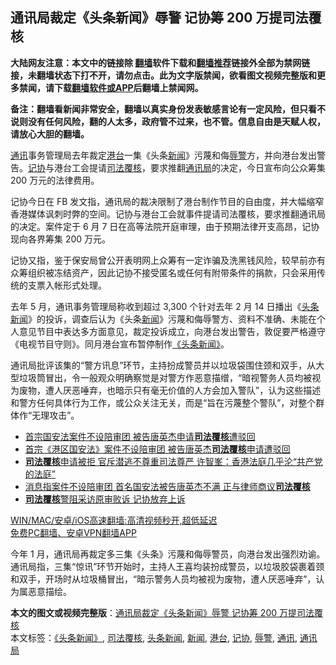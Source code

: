  <h2>通讯局裁定《头条新闻》辱警 记协筹 200 万提司法覆核</h2> <p class="notice"><b>大陆网友注意：本文中的链接除 <a href="https://github.com/bannedbook/fanqiang" >翻墙</a>软件下载和<a href="https://github.com/killgcd/justmysocks/blob/master/README.md">翻墙推荐</a>链接外全部为禁网链接，未翻墙状态下打不开，请勿点击。此为文字版禁闻，欲看图文视频完整版和更多禁闻，请下载<a href="https://github.com/bannedbook/fanqiang">翻墙软件或APP</a>后翻墙上禁闻网。</p><p>备注：翻墙看新闻非常安全，翻墙以真实身份发表敏感言论有一定风险，但只看不说则没有任何风险，翻的人太多，政府管不过来，也不管。信息自由是天赋人权，请放心大胆的翻墙。</b></p>  <div class="entry">  <p><a href="https://www.bannedbook.org/bnews/tag/%E9%80%9A%E8%AE%AF/" class="st_tag internal_tag" rel="tag" title="标签 通讯 下的日志">通讯</a>事务管理局去年裁定<a href="https://www.bannedbook.org/bnews/tag/%E6%B8%AF%E5%8F%B0/" class="st_tag internal_tag" rel="tag" title="标签 港台 下的日志">港台</a>一集《头条<span class='wp_keywordlink_affiliate'><a href="https://www.bannedbook.org/" title="新闻">新闻</a></span>》污蔑和侮<a href="https://www.bannedbook.org/bnews/tag/%E8%BE%B1%E8%AD%A6/" class="st_tag internal_tag" rel="tag" title="标签 辱警 下的日志">辱警</a>方，并向港台发出警告。<a href="https://www.bannedbook.org/bnews/tag/%E8%AE%B0%E5%8D%8F/" class="st_tag internal_tag" rel="tag" title="标签 记协 下的日志">记协</a>与港台工会提请<a href="https://www.bannedbook.org/bnews/tag/%e5%8f%b8%e6%b3%95%e8%a6%86%e6%a0%b8/" class="st_tag internal_tag" rel="tag" title="标签 司法覆核 下的日志">司法覆核</a>，要求推翻<a href="https://www.bannedbook.org/bnews/tag/%E9%80%9A%E8%AE%AF%E5%B1%80/" class="st_tag internal_tag" rel="tag" title="标签 通讯局 下的日志">通讯局</a>的决定，今日宣布向公众筹集 200 万元的法律费用。</p> <p>记协今日在 FB 发文指，通讯局的裁决限制了港台制作节目的自由度，并大幅缩窄香港媒体讽刺时弊的空间。记协与港台工会就事件提请司法覆核，要求推翻通讯局的决定。案件定于 6 月 7 日在高等法院开庭审理，由于预期法律开支高昂，记协现向各界筹集 200 万元。</p>  <p>记协又指，鉴于保安局曾公开表明网上众筹有一定诈骗及洗黑钱风险，较早前亦有众筹组织被冻结资产，因此记协不接受匿名或任何有附带条件的捐款，只会采用传统的支票入帐形式处理。</p> <p>去年 5 月，通讯事务管理局称收到超过 3,300 个针对去年 2 月 14 日播出《<a href="https://www.bannedbook.org/bnews/tag/%E5%A4%B4%E6%9D%A1%E6%96%B0%E9%97%BB/" class="st_tag internal_tag" rel="tag" title="标签 头条新闻 下的日志">头条新闻</a>》的投诉，调查后认为《头条<a href="https://www.bannedbook.org/bnews/tag/%E6%96%B0%E9%97%BB/" class="st_tag internal_tag" rel="tag" title="标签 新闻 下的日志">新闻</a>》污蔑和侮辱警方、资料不准确、未能在个人意见节目中表达多方面意见，裁定投诉成立，向港台发出警告，敦促要严格遵守《电视节目守则》。同月港台宣布暂停制作<a href="https://www.bannedbook.org/bnews/tag/%E3%80%8A%E5%A4%B4%E6%9D%A1%E6%96%B0%E9%97%BB%E3%80%8B/" class="st_tag internal_tag" rel="tag" title="标签 《头条新闻》 下的日志">《头条新闻》</a>。</p>  <p>通讯局批评该集的“警方讯息”环节，主持扮成警员并以垃圾袋围住颈和双手，从大型垃圾筒冒出，令一般观众明确察觉是对警方作恶意描缯，“暗视警务人员均被视为废物，遭人厌恶唾弃，也暗示只有毫无价值的人方会加入警队”，认为这些描述和警方任何具体行为工作，或公众关注无关，而是“旨在污蔑整个警队”，对整个群体作“无理攻击”。</p> <ul class='op-related-articles' title='相关阅读'> <li><a href='https://www.bannedbook.org/bnews/headline/20210520/1550397.html' target='_blank'>首宗国安法案件不设陪审团 被告唐英杰申请<b>司法覆核</b>遭驳回</a></li> <li><a href='https://www.bannedbook.org/bnews/headline/20210520/1550287.html' target='_blank'>首宗《港区国安法》案件不设陪审团 被告唐英杰<b>司法覆核</b>申请遭驳回</a></li> <li><a href='https://www.bannedbook.org/bnews/comments/20210509/1542527.html' target='_blank'><b>司法覆核</b>申请被拒 官斥潜逃不尊重司法尊严 许智峯：香港法庭几乎沦“共产党的法庭”</a></li> <li><a href='https://www.bannedbook.org/bnews/comments/20210310/1502140.html' target='_blank'>消息指案件不设陪审团 首名国安法被告唐英杰不满 正与律师商议<b>司法覆核</b></a></li> <li><a href='https://www.bannedbook.org/bnews/comments/20210120/1470991.html' target='_blank'><b>司法覆核</b>警阻采访原审败诉 记协放弃上诉</a></li> </ul> <p class="texttj"> <a href="https://github.com/bannedbook/fanqiang/wiki/V2ray%E6%9C%BA%E5%9C%BA" target="_blank">WIN/MAC/安卓/iOS高速翻墙:高清视频秒开,超低延迟</a><br/> <a href="https://github.com/bannedbook/fanqiang/wiki/%E7%A6%81%E9%97%BB%E7%BD%91%E5%AE%89%E5%8D%93%E7%BF%BB%E5%A2%99%E6%96%B0%E9%97%BBAPP" target="_blank">免费PC翻墙、安卓VPN翻墙APP</a></p> <p>今年 1 月，通讯局再裁定多三集《头条》污蔑和侮辱警员，向港台发出强烈劝谕。通讯局指，三集“惊讯”环节开始时，主持人王喜均装扮成警员，以垃圾胶袋裹着颈和双手，开场时从垃圾桶冒出，“暗示警务人员均被视为废物，遭人厌恶唾弃”，认为属恶意描绘。</p><a name='sharetosocial'></a>       <div><b>本文的图文或视频完整版</b>：<a href='https://www.bannedbook.org/bnews/comments/20210601/1558118.html'>通讯局裁定《头条新闻》辱警 记协筹 200 万提司法覆核</a></div>  </div><!--END ENTRY--> <div class="postfooter"> <div>本文标签：<a href="https://www.bannedbook.org/bnews/tag/%E3%80%8A%E5%A4%B4%E6%9D%A1%E6%96%B0%E9%97%BB%E3%80%8B/" rel="tag">《头条新闻》</a>, <a href="https://www.bannedbook.org/bnews/tag/%e5%8f%b8%e6%b3%95%e8%a6%86%e6%a0%b8/" rel="tag">司法覆核</a>, <a href="https://www.bannedbook.org/bnews/tag/%E5%A4%B4%E6%9D%A1%E6%96%B0%E9%97%BB/" rel="tag">头条新闻</a>, <a href="https://www.bannedbook.org/bnews/tag/%E6%96%B0%E9%97%BB/" rel="tag">新闻</a>, <a href="https://www.bannedbook.org/bnews/tag/%E6%B8%AF%E5%8F%B0/" rel="tag">港台</a>, <a href="https://www.bannedbook.org/bnews/tag/%E8%AE%B0%E5%8D%8F/" rel="tag">记协</a>, <a href="https://www.bannedbook.org/bnews/tag/%E8%BE%B1%E8%AD%A6/" rel="tag">辱警</a>, <a href="https://www.bannedbook.org/bnews/tag/%E9%80%9A%E8%AE%AF/" rel="tag">通讯</a>, <a href="https://www.bannedbook.org/bnews/tag/%E9%80%9A%E8%AE%AF%E5%B1%80/" rel="tag">通讯局</a></div>  </div><!--END POSTFOOTER--> 